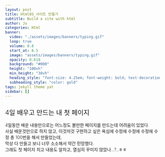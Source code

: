 ```yaml
---
layout: post
title: Html05_사이트 만들기
subtitle: Build a site with html
author: Jo
categories: Html
banner:
  video: "./assets/images/banners/typing.gif"
  loop: true
  volume: 0.8
  start_at: 8.5
  image: "assets/images/banners/typing.gif"
  opacity: 0.618
  background: "#000"
  height: "100vh"
  min_height: "38vh"
  heading_style: "font-size: 4.25em; font-weight: bold; text-decoration: underline"
  subheading_style: "color: gold"
tags: jekyll theme yat
sidebar: []
---
```


## 4일 배우고 만드는 내 첫 페이지
4일동안 배운 내용만으로는 어느정도 볼만한 페이지를 만드는데 어려움이 있었다.<br>
사실 배운것만으로 하지 않고, 이것저것 구현하고 싶은 욕심에 수정에 수정에 수정에 수정 총 100번을 해서 만들었는데,<br>
막상 다 만들고 보니 너무 소소해서 약간 민망했다.<br>
그래도 첫 페이지 치고 내용도 알차고, 열심히 꾸미지 않았나...?..ㅎㅎ<br>




<html>
	<head>
		<title> 메이플 비법소스(by영은) </title>
		<meta charset="utf-8">
		<style>
			a{
				color:black;
			}
			fieldset{
				width: 550px;
			}
			ul{
				text-align: center;
			}
			*{
				font-weight: 300;
			}
		</style>
		<script>
			function chageSelect(){ 
	            var selectList = document.getElementById("category")
				if(selectList.options[selectList.selectedIndex].value == "닉네임"){
	                document.getElementById("image").src="https://i.postimg.cc/QMHTkcVY/image.png";
					document.getElementById("mapleGG").href="https://maple.gg/"
					document.getElementById("itemId").value="닉네임/수령한다"
				}
				if(selectList.options[selectList.selectedIndex].value == "치즈묻은비숍"){
	                document.getElementById("image").src="https://avatar.maplestory.nexon.com/Character/JKGFJDOCAPMHHFONOKOODPCAFHJGHCDCOMJBGHOHDHLODHPBIHGBHLMBOHJPMIAGBICHLEMHFENOGHDAHOEKFLKELPHGNDGOGFGPLHPECODNNIJOIFMGKHEIFLDGKNMHNBLNCOKOCIGBDAHFJNOMEAPJCIKJJOALIABJLPGFMLCFCJIGLPBBFPBJPFGMGEBFJINDKNBNFNCJFMNFPFKJKGPCFIOPFLIECICAPGINCLHMKKMOABGFEIEAFGCDOBIM.png";
					document.getElementById("mapleGG").href="https://maple.gg/u/%EC%B9%98%EC%A6%88%EB%AC%BB%EC%9D%80%EB%B9%84%EC%88%8D"
					document.getElementById("itemId").value="치즈묻은비숍/수령한다"
				}
	            if(selectList.options[selectList.selectedIndex].value == "카강철인"){
                    document.getElementById("image").src="https://avatar.maplestory.nexon.com/Character/FBCELJIKIIENEHHIJOMKNBBDINFDDDNGLACEOHFKAFIKHBBOHENGCCMOMCHKNMGJCHIBOGINGBEHPLPBEAPINAHIGLHLKOBACBHJKEOLJFOPKODMMNIHOPMDKHJLHMFKNIAGCIBGDNGJEEDMHNFOJCJEBALMILEKHIMHLJEFOBFGIDIMDNDGCOJJJPEMDGPIPKLEEKCKBPDJEKOAFENDGIJKHBJLPFCJAOADINKPEDNMOGLDDEOLIHOLGKLDIDGB.png";
					document.getElementById("mapleGG").href="https://maple.gg/u/%EC%B9%B4%EA%B0%95%EC%B2%A0%EC%9D%B8"
					document.getElementById("itemId").value="카강철인/수령한다"
				}
	            if(selectList.options[selectList.selectedIndex].value == "택르"){
                    document.getElementById("image").src="https://avatar.maplestory.nexon.com/Character/CAEADMJOFKHEHOOGCGGMDPJNNKLIGOLAIGIAPKPEFJDNEDAKACFFMOMBJNFJHMMBMDFHPDNHCFIJPCCNACCGOGMEPLCHFJJAGKCENFBGGEAAIJFLOPNOIGAGLNOMDIPPJKCNPEOFPJJMNCINLLELOKGKHOBGMEJBLPOAEJOHHCKEIDLNFGNCBCPCMPEBNAPLHFOAAKAMHHLJNHGEFIKHDKFFGGFGJFAFPDLPIGMJNCPPOHHPNEMMFOIBNEEMGOIN.png";
					document.getElementById("mapleGG").href="https://maple.gg/u/%ED%83%9D%EB%A5%B4"
					document.getElementById("itemId").value="택르/수령한다"
				}
                if(selectList.options[selectList.selectedIndex].value == "이창뀨"){
                    document.getElementById("image").src="https://avatar.maplestory.nexon.com/Character/MOMIDPHNFJHLPPKFNMDCGMDEJCOPONPJDIHGFPIKPAMFCJKJIACJKFFAFKPCKNILOMFJBIKABGAFAEIJKJBLKOHABCNIPAOKHEJNLNMHBDLLKBFKKOCOIHHNIBKMMJEAPENOBBOKDBFNCEABFBFPBLBAHFGNPEKDCEKIHLOAJAONNEDCCEAGCENMKODOLABAEIMLCHABKLEOGKONLDHEKCOIAGLFBDBCELLKLEFHAPOBPAMKCHCNHLMCHKGJMHLO.png";
					document.getElementById("mapleGG").href="https://maple.gg/u/%EC%9D%B4%EC%B0%BD%EB%80%A8"
					document.getElementById("itemId").value="이창뀨/수령한다"
				}
                if(selectList.options[selectList.selectedIndex].value == "이창꾸바보"){
                    document.getElementById("image").src="https://avatar.maplestory.nexon.com/Character/GLPAOOIJBIINBMPFKAEPMHBOJPMBKAIMDMLPGBOINBOFGHJEEFLFDBNOEMDCABGDJMLDIIDLGKDFEBLHBBJBKPCPOLEGACHABIKPDCPAEBOINOGEGCHJDFAAHOKHCONLKFNHDBCEMCFEKJBOCFMHBKLKOKLJBPBNLBKKHPOPMFILMHMNMLIGMCGOADLMADOAMKHIFJLAOGCNILHKAJDJJCJLCKCAOHHIINFCNBONGIGJNFANONDNECMBAGOELMIJ.png";
					document.getElementById("mapleGG").href="https://maple.gg/u/%EC%9D%B4%EC%B0%BD%EA%BE%B8%EB%B0%94%EB%B3%B4"
					document.getElementById("itemId").value="이창꾸바보/수령한다"
				}
			}
			function copyId() {
           		var copyText = document.getElementById("itemId");
           		copyText.select();
          		document.execCommand("copy");
           		alert("복사되었습니다.");
			}
			
		</script>
	</head>
	<body>
		<fieldset style="background-color: rgb(250, 248, 245); text-align: center ;">
		<span style="float: right; font-weight: bolder; color: rgb(150, 139, 126);"> ― &nbsp; □ &nbsp; X </span><br>
		<hr style="border-color: rgb(150, 139, 126); border-style: solid;">
		<br>
		<span style="font-weight: 400; font-size: 25pt;"> 메이플스토리🍁</span>
		<hr style="border-style: solid; width: 300px; border-color:gray;">
			<form>
				<select  id= "category" name="category" onchange="chageSelect()" style="font-size: 11pt; width: 120px; display: block;margin-left: auto;margin-right: auto;"><br>
					<option value="닉네임" selected="selected" style="background-color: #ccc">닉네임</option>
					<option value="치즈묻은비숍">치즈묻은비숍</option>		
					<option value="카강철인">카강철인</option>
					<option value="택르">택르</option>
					<option value="이창뀨">이창뀨</option>
					<option value="이창꾸바보">이창꾸바보</option>				
				</select>

			<a href="https://maple.gg/u/%EC%B9%98%EC%A6%88%EB%AC%BB%EC%9D%80%EB%B9%84%EC%88%8D" target="_blank" id="mapleGG">
			<img id="image" src="https://i.postimg.cc/QMHTkcVY/image.png" style="width: 200px; float: block; margin-left: auto;margin-right: auto;margin-top: 10px; margin-bottom: 10px;"></a>
			<br>
			<form>
				<input type="text" id="itemId" value="" style="width: 120px; font-size: 11pt;">
				<button type="button" onclick="copyId()">복사</button>
			</form>
		<table style="margin-right: auto;margin-left: auto; text-align: left;">
			<tr>
				<td> - <a href="https://maplestory.nexon.com/Home/Main" target="_blank"> 메이플 로그인</a></td>
			</tr>
			<tr>
				<td> - <a href="https://www.inven.co.kr/maple/" target="_blank"> 메이플 인벤</a></td>
			</tr>
			<tr>
				<td> - <a href="https://maple.gg/" target="_blank"> 메이플 지지</a></td>
			</tr>
			<tr>
				<td> - <a href="http://wachan.me/" target="_blank"> 메이플 종합 정보 센터</a></td>
			</tr>
			<tr>
				<td>- 메이플 농장</td>
			</tr>
			<tr>
				<td>🌾<a href="https://mapleutils.com/farm/combine" target="_blank">몬스터라이프 조합식</a></td>
			</tr>
			<tr>
				<td>🌾<a href="https://meso.kr/" target="_blank">농장 검색기</a></td>
			</tr>
			<tr>
				<td> - <a href="https://betweenmoon.github.io/maple_hyper/HTML/calcLevelUp.html" target="_blank">
					 레벨업 계산기</a></td>
			</tr>
			<tr>
				<td> - <a href="https://xenogents.github.io/LegionSolver/" target="_blank"> 유니온 테트리스</a></td>
			</tr>

			</tr>
		</table>
	<br>

## HTML 문서
- 주소만 너무 길어서 '주소'로 변경




```html
<!DOCTYPE html>
<html>
	<head>
		<title> 메이플 비법소스(by영은) </title>
		<meta charset="utf-8">
		<style>
			a{
				color:black;
			}
			fieldset{
				width: 550px;
			}
			ul{
				text-align: center;
			}
			*{
				font-weight: 300;
			}
		</style>
		<script>
			function chageSelect(){ 
	            var selectList = document.getElementById("category")
				if(selectList.options[selectList.selectedIndex].value == "닉네임"){
	                document.getElementById("image").src="주소";
					document.getElementById("mapleGG").href="주소"
					document.getElementById("itemId").value="닉네임/수령한다"
				}
				if(selectList.options[selectList.selectedIndex].value == "치즈묻은비숍"){
	                document.getElementById("image").src="주소";
					document.getElementById("mapleGG").href="주소"
					document.getElementById("itemId").value="치즈묻은비숍/수령한다"
				}
	            if(selectList.options[selectList.selectedIndex].value == "카강철인"){
                    document.getElementById("image").src="주소";
					document.getElementById("mapleGG").href="주소"
					document.getElementById("itemId").value="카강철인/수령한다"
				}
	            if(selectList.options[selectList.selectedIndex].value == "택르"){
                    document.getElementById("image").src="주소";
					document.getElementById("mapleGG").href="주소"
					document.getElementById("itemId").value="택르/수령한다"
				}
                if(selectList.options[selectList.selectedIndex].value == "이창뀨"){
                    document.getElementById("image").src="주소";
					document.getElementById("mapleGG").href="주소"
					document.getElementById("itemId").value="이창뀨/수령한다"
				}
                if(selectList.options[selectList.selectedIndex].value == "이창꾸바보"){
                    document.getElementById("image").src="주소";
					document.getElementById("mapleGG").href="주소"
					document.getElementById("itemId").value="이창꾸바보/수령한다"
				}
			}
			function copyId() {
           		var copyText = document.getElementById("itemId");
           		copyText.select();
          		document.execCommand("copy");
           		alert("복사되었습니다.");
			}
			
		</script>
	</head>
	<body>
		<fieldset style="background-color: rgb(250, 248, 245); text-align: center ;">
		<span style="float: right; font-weight: bolder; color: rgb(150, 139, 126);"> ― &nbsp; □ &nbsp; X </span><br>
		<hr style="border-color: rgb(150, 139, 126); border-style: solid;">
		<br>
		<span style="font-weight: 400; font-size: 25pt;"> 메이플스토리🍁</span>
		<hr style="border-style: solid; width: 300px; border-color:gray;">
			<form>
				<select  id= "category" name="category" onchange="chageSelect()" style="font-size: 11pt; width: 120px; display: block;margin-left: auto;margin-right: auto;"><br>
					<option value="닉네임" selected="selected" style="background-color: #ccc">닉네임</option>
					<option value="치즈묻은비숍">치즈묻은비숍</option>		
					<option value="카강철인">카강철인</option>
					<option value="택르">택르</option>
					<option value="이창뀨">이창뀨</option>
					<option value="이창꾸바보">이창꾸바보</option>				
				</select>

			<a href="주소" target="_blank" id="mapleGG">
			<img id="image" src="주소" style="width: 200px; float: block; margin-left: auto;margin-right: auto;margin-top: 10px; margin-bottom: 10px;"></a>
			<br>
			<form>
				<input type="text" id="itemId" value="" style="width: 120px; font-size: 11pt;">
				<button type="button" onclick="copyId()">복사</button>
			</form>
		<table style="margin-right: auto;margin-left: auto; text-align: left;">
			<tr>
				<td> - <a href="주소" target="_blank"> 메이플 로그인</a></td>
			</tr>
			<tr>
				<td> - <a href="주소" target="_blank"> 메이플 인벤</a></td>
			</tr>
			<tr>
				<td> - <a href="주소" target="_blank"> 메이플 지지</a></td>
			</tr>
			<tr>
				<td> - <a href="주소" target="_blank"> 메이플 종합 정보 센터</a></td>
			</tr>
			<tr>
				<td>- 메이플 농장</td>
			</tr>
			<tr>
				<td>🌾<a href="주소" target="_blank">몬스터라이프 조합식</a></td>
			</tr>
			<tr>
				<td>🌾<a href="주소" target="_blank">농장 검색기</a></td>
			</tr>
			<tr>
				<td> - <a href="주소" target="_blank">
					 레벨업 계산기</a></td>
			</tr>
			<tr>
				<td> - <a href="주소" target="_blank"> 유니온 테트리스</a></td>
			</tr>

		</table>
	<br>
	</fieldset>
	</body>
</html>
```

















